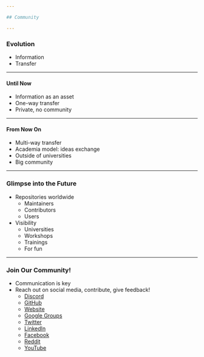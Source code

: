 ```yaml
---

## Community

---
```


### Evolution

- Information
- Transfer

----

#### Until Now

- Information as an asset
- One-way transfer
- Private, no community

----

#### From Now On

- Multi-way transfer
- Academia model: ideas exchange
- Outside of universities
- Big community

---

### Glimpse into the Future

- Repositories worldwide
  - Maintainers
  - Contributors
  - Users
- Visibility
  - Universities
  - Workshops
  - Trainings
  - For fun

---

### Join Our Community!

- Communication is key
- Reach out on social media, contribute, give feedback!
  - [Discord](https://bit.ly/OpenEduHub)
  - [GitHub](https://github.com/Open-Education-Hub)
  - [Website](https://open-education-hub.github.io/)
  - [Google Groups](https://groups.google.com/g/open-education-hub)
  - [Twitter](https://twitter.com/OpenEduHub)
  - [LinkedIn](https://www.linkedin.com/company/84348811/admin/)
  - [Facebook](https://www.facebook.com/openeducationhub)
  - [Reddit](https://www.reddit.com/user/Open_Education_Hub)
  - [YouTube](https://www.youtube.com/channel/UCumS6d-kaVXreY46eZLtEvA)
